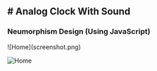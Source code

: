 <h2># Analog Clock With Sound</h2>
<h3> Neumorphism Design (Using JavaScript)</h3></h3>
![Home](screenshot.png)

![Home](home.png)
